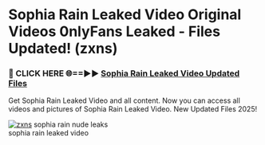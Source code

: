 # Sophia Rain Leaked Video Original Videos 0nlyFans Leaked - Files Updated! (zxns)

<h3>🔴 CLICK HERE 🌐==►► <a href="https://tinyurl.com/x26r9saj" rel="nofollow">Sophia Rain Leaked Video Updated Files</a></h3>

Get Sophia Rain Leaked Video and all content. Now you can access all videos and pictures of Sophia Rain Leaked Video. New Updated Files 2025!

[![zxns](https://i.imgur.com/LkgZPqh.gif)](https://tinyurl.com/x26r9saj)
sophia rain nude leaks<br>
sophia rain leaked video